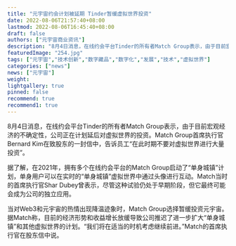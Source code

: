 ```yaml
---
title: "元宇宙约会计划被延期 Tinder暂缓虚拟世界投资"
date: 2022-08-06T21:57:40+08:00
lastmod: 2022-08-06T16:45:40+08:00
draft: false
authors: ["元宇宙商业资讯"]
description: "8月4日消息，在线约会平台Tinder的所有者Match Group表示，由于目前宏观经济的不确定性，公司正在计划延后对虚拟世界的投资。Match Group首席执行官Bernard Kim在致股东的一封信中，告诉员工“在此时期不要对虚拟世界进行大量投资”。"
featuredImage: "254.jpg"
tags: ["元宇宙","技术创新","数字藏品","数字化","发展","技术","虚拟世界"]
categories: ["news"]
news: ["元宇宙"]
weight: 
lightgallery: true
pinned: false
recommend: true
recommend1: true
---
```




8月4日消息，在线约会平台Tinder的所有者Match Group表示，由于目前宏观经济的不确定性，公司正在计划延后对虚拟世界的投资。Match Group首席执行官Bernard Kim在致股东的一封信中，告诉员工“在此时期不要对虚拟世界进行大量投资”。

据了解，在2021年，拥有多个在线约会平台的Match Group启动了“单身城镇”计划，单身用户可以在实时的“单身城镇”虚拟世界中通过头像进行互动。Match当时的首席执行官Shar Dubey曾表示，尽管这种试验仍处于早期阶段，但它最终可能会成为公司的独立应用。

当对Web3和元宇宙的热情出现降温迹象时，Match Group选择暂缓投资元宇宙。据Match称，目前的经济形势和收益增长放缓导致公司推迟了进一步扩大“单身城镇”和其他虚拟世界的计划。“我们将在适当的时机考虑继续前进。”Match的首席执行官在股东信中说。